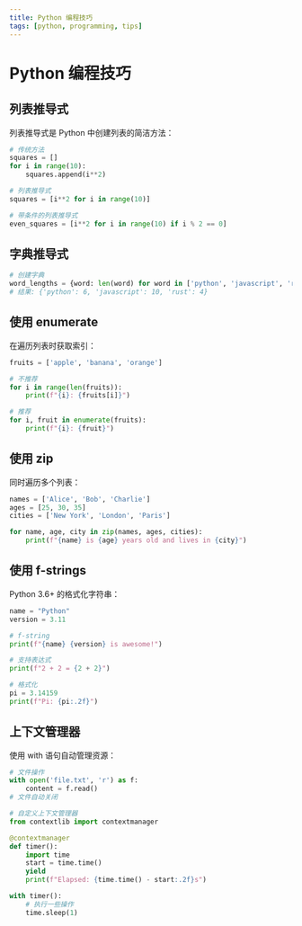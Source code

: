 ```yaml
---
title: Python 编程技巧
tags: [python, programming, tips]
---
```


# Python 编程技巧

## 列表推导式

列表推导式是 Python 中创建列表的简洁方法：

```python
# 传统方法
squares = []
for i in range(10):
    squares.append(i**2)

# 列表推导式
squares = [i**2 for i in range(10)]

# 带条件的列表推导式
even_squares = [i**2 for i in range(10) if i % 2 == 0]
```

## 字典推导式

```python
# 创建字典
word_lengths = {word: len(word) for word in ['python', 'javascript', 'rust']}
# 结果: {'python': 6, 'javascript': 10, 'rust': 4}
```

## 使用 enumerate

在遍历列表时获取索引：

```python
fruits = ['apple', 'banana', 'orange']

# 不推荐
for i in range(len(fruits)):
    print(f"{i}: {fruits[i]}")

# 推荐
for i, fruit in enumerate(fruits):
    print(f"{i}: {fruit}")
```

## 使用 zip

同时遍历多个列表：

```python
names = ['Alice', 'Bob', 'Charlie']
ages = [25, 30, 35]
cities = ['New York', 'London', 'Paris']

for name, age, city in zip(names, ages, cities):
    print(f"{name} is {age} years old and lives in {city}")
```

## 使用 f-strings

Python 3.6+ 的格式化字符串：

```python
name = "Python"
version = 3.11

# f-string
print(f"{name} {version} is awesome!")

# 支持表达式
print(f"2 + 2 = {2 + 2}")

# 格式化
pi = 3.14159
print(f"Pi: {pi:.2f}")
```

## 上下文管理器

使用 with 语句自动管理资源：

```python
# 文件操作
with open('file.txt', 'r') as f:
    content = f.read()
# 文件自动关闭

# 自定义上下文管理器
from contextlib import contextmanager

@contextmanager
def timer():
    import time
    start = time.time()
    yield
    print(f"Elapsed: {time.time() - start:.2f}s")

with timer():
    # 执行一些操作
    time.sleep(1)
```
